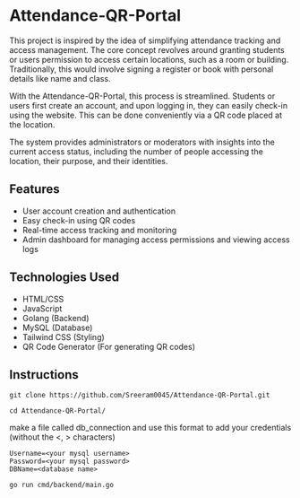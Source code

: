 # Attendance-QR-Portal

This project is inspired by the idea of simplifying attendance tracking and access management. The core concept revolves around granting students or users permission to access certain locations, such as a room or building. Traditionally, this would involve signing a register or book with personal details like name and class.

With the Attendance-QR-Portal, this process is streamlined. Students or users first create an account, and upon logging in, they can easily check-in using the website. This can be done conveniently via a QR code placed at the location.

The system provides administrators or moderators with insights into the current access status, including the number of people accessing the location, their purpose, and their identities.

## Features
- User account creation and authentication
- Easy check-in using QR codes
- Real-time access tracking and monitoring
- Admin dashboard for managing access permissions and viewing access logs

## Technologies Used
- HTML/CSS
- JavaScript
- Golang (Backend)
- MySQL (Database)
- Tailwind CSS (Styling)
- QR Code Generator (For generating QR codes)


## Instructions
 `git clone https://github.com/Sreeram0045/Attendance-QR-Portal.git`

 `cd Attendance-QR-Portal/`

  make a file called db_connection and use this format to add your credentials
  (without the <, > characters)
  ```
  Username=<your mysql username>
  Password=<your mysql password>
  DBName=<database name>

  ```
 `go run cmd/backend/main.go`
   
